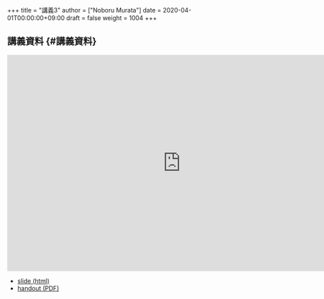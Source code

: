 +++
title = "講義3"
author = ["Noboru Murata"]
date = 2020-04-01T00:00:00+09:00
draft = false
weight = 1004
+++

## 講義資料 {#講義資料}

<iframe src="https://noboru-murata.github.io/probability-statistics/slides/slide03.html"
	width="800" height="500" frameborder="0"
	allowfullscreen="allowfullscreen"
	allow="geolocation *; microphone *; camera *; midi *; encrypted-media *">
</iframe>

-   [slide (html)](https://noboru-murata.github.io/probability-statistics/slides/slide03.html)
-   [handout (PDF)](https://noboru-murata.github.io/probability-statistics/pdfs/slide03.pdf)
